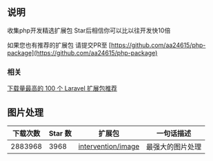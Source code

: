 ## 说明

收集php开发精选扩展包
Star后相信你可以比以往开发快10倍     

如果您也有推荐的扩展包 请提交PR至 [https://github.com/aa24615/php-package](https://github.com/aa24615/php-package)


### 相关
[下载量最高的 100 个 Laravel 扩展包推荐](https://github.com/summerblue/laravel-package-top-100) 

## 图片处理

| 下载次数 | Star 数 | 扩展包 | 一句话描述 |
|---|---|---|---|
| 2883968 | 3968 | [intervention/image](https://github.com/Intervention/image) | 最强大的图片处理 |
